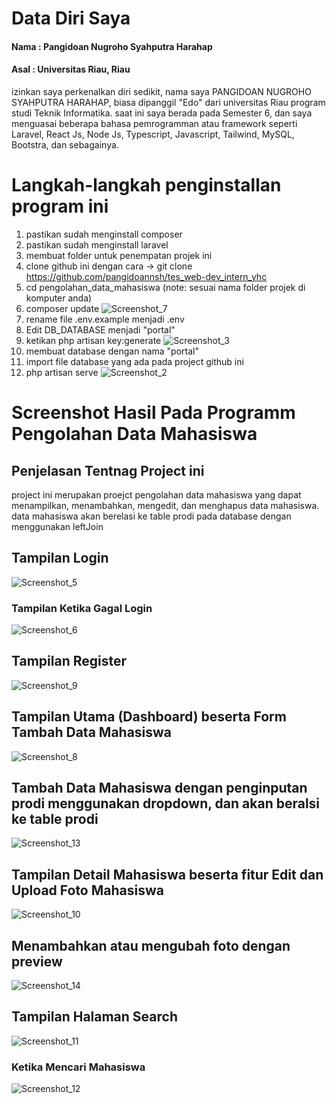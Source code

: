 # Data Diri Saya
#### Nama : Pangidoan Nugroho Syahputra Harahap
#### Asal : Universitas Riau, Riau

izinkan saya perkenalkan diri sedikit, nama saya PANGIDOAN NUGROHO SYAHPUTRA HARAHAP, biasa dipanggil "Edo" dari universitas Riau program studi Teknik Informatika. saat ini saya berada pada Semester 6, dan saya menguasai beberapa bahasa pemrogramman atau framework seperti Laravel, React Js, Node Js, Typescript, Javascript, Tailwind, MySQL, Bootstra, dan sebagainya. 

# Langkah-langkah penginstallan program ini
1. pastikan sudah menginstall composer
2. pastikan sudah menginstall laravel
4. membuat folder untuk penempatan projek ini
4. clone github ini dengan cara -> git clone https://github.com/pangidoannsh/tes_web-dev_intern_yhc
5. cd pengolahan_data_mahasiswa (note: sesuai nama folder projek di komputer anda)
6. composer update
 ![Screenshot_7](https://user-images.githubusercontent.com/74215225/211141235-ee55c265-d1d1-42cd-8e31-ec3b4cbd2e60.png)
7. rename file .env.example menjadi .env
8. Edit DB_DATABASE menjadi "portal"
9. ketikan php artisan key:generate
 ![Screenshot_3](https://user-images.githubusercontent.com/74215225/211141497-f5270b48-4511-4667-8f8a-247eb37d9830.png)
10. membuat database dengan nama "portal"
11. import file database yang ada pada project github ini
12. php artisan serve
  ![Screenshot_2](https://user-images.githubusercontent.com/74215225/211141245-cbf7e5a6-cf74-42b9-9dd6-1160b972d003.png)


# Screenshot Hasil Pada Programm Pengolahan Data Mahasiswa
## Penjelasan Tentnag Project ini
project ini merupakan proejct pengolahan data mahasiswa yang dapat menampilkan, menambahkan, mengedit, dan menghapus data mahasiswa. data mahasiswa akan berelasi ke table prodi pada database dengan menggunakan leftJoin

## Tampilan Login
 ![Screenshot_5](https://user-images.githubusercontent.com/74215225/211141667-8fa3976c-1c16-4c64-92c1-3c38f0caad16.png)
### Tampilan Ketika Gagal Login
 ![Screenshot_6](https://user-images.githubusercontent.com/74215225/211141677-afb8a3c7-9ca4-49e4-a75a-c304d78d543a.png)
## Tampilan Register
 ![Screenshot_9](https://user-images.githubusercontent.com/74215225/211141744-17e897e0-80b2-49c0-93b8-5ef362c20eae.png)
## Tampilan Utama (Dashboard) beserta Form Tambah Data Mahasiswa
 ![Screenshot_8](https://user-images.githubusercontent.com/74215225/211141775-a70f3ef3-50ad-467e-9029-886e3b548b14.png)
## Tambah Data Mahasiswa dengan penginputan prodi menggunakan dropdown, dan akan beralsi ke table prodi
 ![Screenshot_13](https://user-images.githubusercontent.com/74215225/211141944-37a4ff36-93f2-42d2-ba4e-e2f0c7a3186f.png)
## Tampilan Detail Mahasiswa beserta fitur Edit dan Upload Foto Mahasiswa
 ![Screenshot_10](https://user-images.githubusercontent.com/74215225/211141818-04d03a93-9f7a-450d-b99d-f30a9f2af380.png)
## Menambahkan atau mengubah foto dengan preview 
 ![Screenshot_14](https://user-images.githubusercontent.com/74215225/211141987-be5d0a46-1ab9-462c-bfd8-3a7ca60ed5af.png)
## Tampilan Halaman Search
 ![Screenshot_11](https://user-images.githubusercontent.com/74215225/211141868-bf38e6ab-381c-4999-8de4-eac04258acc2.png)
### Ketika Mencari Mahasiswa
 ![Screenshot_12](https://user-images.githubusercontent.com/74215225/211141857-0fee6c38-f896-48ab-8b9d-2a156564a2c6.png)
